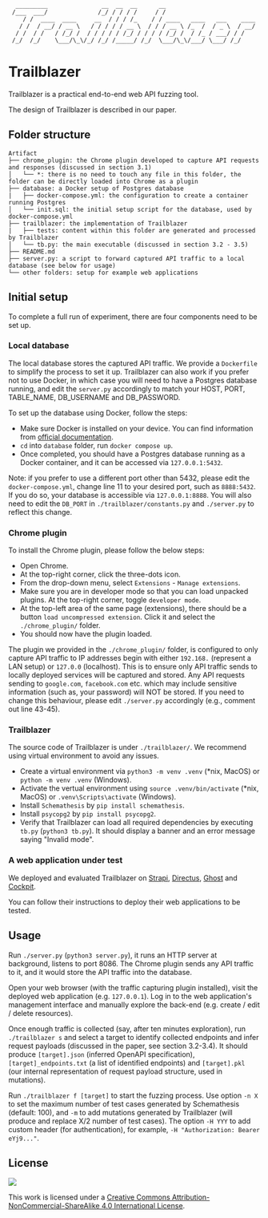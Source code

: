 ```
  _________               __  __  __      __
 /___  ___/              /_/ / / / /     / /
    / /  ____  ____     __  / / / /_    / / ____   ____   ___    ____
   / /  / __/ / __ \   / / / / / __ \  / / / __ \ /_  /  / _ \  / __/
  / /  / /   / /_/ /  / / / / / /_/ / / / / /_/ /  / /_ / ___/ / /   
 /_/  /_/    \___/\_\/_/ /_/ /_____/ /_/  \___/\_\/___/ \___/ /_/    
```

# Trailblazer

Trailblazer is a practical end-to-end web API fuzzing tool.

The design of Trailblazer is described in our paper.

## Folder structure

```
Artifact
├── chrome_plugin: the Chrome plugin developed to capture API requests and responses (discussed in section 3.1)
│   └── *: there is no need to touch any file in this folder, the folder can be directly loaded into Chrome as a plugin
├── database: a Docker setup of Postgres database
|   ├── docker-compose.yml: the configuration to create a container running Postgres
│   └── init.sql: the initial setup script for the database, used by docker-compose.yml
├── trailblazer: the implementation of Trailblazer
|   ├── tests: content within this folder are generated and processed by Trailblazer
│   └── tb.py: the main executable (discussed in section 3.2 - 3.5)
├── README.md
├── server.py: a script to forward captured API traffic to a local database (see below for usage)
└── other folders: setup for example web applications
```

## Initial setup

To complete a full run of experiment, there are four components need to be set up.

### Local database

The local database stores the captured API traffic. We provide a `Dockerfile` to simplify the process to set it up. Trailblazer can also work if you prefer not to use Docker, in which case you will need to have a Postgres database running, and edit the `server.py` accordingly to match your HOST, PORT, TABLE_NAME, DB_USERNAME and DB_PASSWORD. 

To set up the database using Docker, follow the steps:

- Make sure Docker is installed on your device. You can find information from [official documentation](https://docs.docker.com/get-started/get-docker/).
- `cd` into `database` folder, run `docker compose up`. 
- Once completed, you should have a Postgres database running as a Docker container, and it can be accessed via `127.0.0.1:5432`. 

Note: if you prefer to use a different port other than 5432, please edit the `docker-compose.yml`, change line 11 to your desired port, such as `8888:5432`. If you do so, your database is accessible via `127.0.0.1:8888`. You will also need to edit the `DB_PORT` in `./trailblazer/constants.py` and `./server.py` to reflect this change. 

### Chrome plugin

To install the Chrome plugin, please follow the below steps:

- Open Chrome. 
- At the top-right corner, click the three-dots icon.
- From the drop-down menu, select `Extensions` - `Manage extensions`.
- Make sure you are in developer mode so that you can load unpacked plugins. At the top-right corner, toggle `developer mode`.
- At the top-left area of the same page (extensions), there should be a button `load uncompressed extension`. Click it and select the `./chrome_plugin/` folder.
- You should now have the plugin loaded. 

The plugin we provided in the `./chrome_plugin/` folder, is configured to only capture API traffic to IP addresses begin with either `192.168.` (represent a LAN setup) or `127.0.0` (localhost). This is to ensure only API traffic sends to locally deployed services will be captured and stored. Any API requests sending to `google.com`, `facebook.com` etc. which may include sensitive information (such as, your password) will NOT be stored. If you need to change this behaviour, please edit `./server.py` accordingly (e.g., comment out line 43-45).

### Trailblazer

The source code of Trailblazer is under `./trailblazer/`. We recommend using virtual environment to avoid any issues. 

- Create a virtual environment via `python3 -m venv .venv` (*nix, MacOS) or `python -m venv .venv` (Windows).
- Activate the vertual environment using `source .venv/bin/activate` (*nix, MacOS) or `.venv\Scripts\activate` (Windows).
- Install `Schemathesis` by `pip install schemathesis`.
- Install `psycopg2` by `pip install psycopg2`.
- Verify that Trailblazer can load all required dependencies by executing `tb.py` (`python3 tb.py`). It should display a banner and an error message saying "Invalid mode". 

### A web application under test

We deployed and evaluated Trailblazer on [Strapi](https://github.com/strapi/strapi), [Directus](https://github.com/directus/directus), [Ghost](https://github.com/TryGhost/Ghost) and [Cockpit](https://github.com/Cockpit-HQ/Cockpit). 

You can follow their instructions to deploy their web applications to be tested. 

## Usage

Run `./server.py` (`python3 server.py`), it runs an HTTP server at background, listens to port 8086. The Chrome plugin sends any API traffic to it, and it would store the API traffic into the database.

Open your web browser (with the traffic capturing plugin installed), visit the deployed web application (e.g. `127.0.0.1`). Log in to the web application's management interface and manually explore the back-end (e.g. create / edit / delete resources).

Once enough traffic is collected (say, after ten minutes exploration), run `./trailblazer s` and select a target to identify collected endpoints and infer request payloads (discussed in the paper, see section 3.2-3.4). It should produce `[target].json` (inferred OpenAPI specification), `[target]_endpoints.txt` (a list of identified endpoints) and `[target].pkl` (our internal representation of request payload structure, used in mutations). 

Run `./trailblazer f [target]` to start the fuzzing process. Use option `-n X` to set the maximum number of test cases generated by Schemathesis (default: 100), and `-m` to add mutations generated by Trailblazer (will produce and replace X/2 number of test cases). The option `-H YYY` to add custom header (for authentication), for example, `-H "Authorization: Bearer eYj9..."`. 


## License

![](https://i.creativecommons.org/l/by-nc-sa/4.0/88x31.png)

This work is licensed under a [Creative Commons Attribution-NonCommercial-ShareAlike 4.0 International License](http://creativecommons.org/licenses/by-nc-sa/4.0/).
